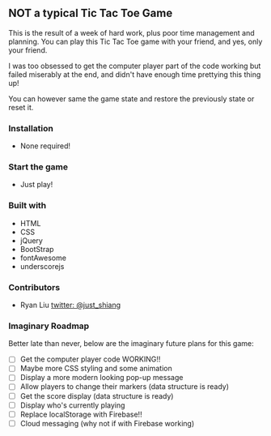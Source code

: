 ## NOT a typical Tic Tac Toe Game

This is the result of a week of hard work, plus poor time management and planning.
You can play this Tic Tac Toe game with your friend, and yes, only your friend.

I was too obsessed to get the computer player part of the code working but failed miserably at the end, and didn't have enough time prettying this thing up!

You can however same the game state and restore the previously state or reset it.

### Installation

- None required!

### Start the game

- Just play!

### Built with

- HTML
- CSS
- jQuery
- BootStrap
- fontAwesome
- underscorejs

### Contributors

- Ryan Liu [twitter: @just_shiang](https://www.twitter.com/just_shiang)

### Imaginary Roadmap

Better late than never, below are the imaginary future plans for this game:

- [ ] Get the computer player code WORKING!!
- [ ] Maybe more CSS styling and some animation
- [ ] Display a more modern looking pop-up message
- [ ] Allow players to change their markers (data structure is ready)
- [ ] Get the score display (data structure is ready)
- [ ] Display who's currently playing
- [ ] Replace localStorage with Firebase!!
- [ ] Cloud messaging (why not if with Firebase working)
